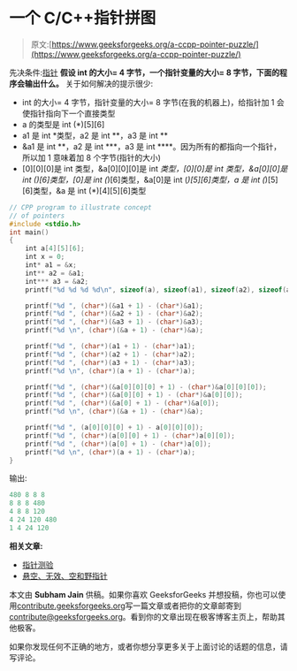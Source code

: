 # 一个 C/C++指针拼图

> 原文:[https://www.geeksforgeeks.org/a-ccpp-pointer-puzzle/](https://www.geeksforgeeks.org/a-ccpp-pointer-puzzle/)

先决条件:[指针](https://www.geeksforgeeks.org/pointers-in-c-and-c-set-1-introduction-arithmetic-and-array/)
**假设 int 的大小= 4 字节，一个指针变量的大小= 8 字节，下面的程序会输出什么。**
关于如何解决的提示很少:

*   int 的大小= 4 字节，指针变量的大小= 8 字节(在我的机器上)，给指针加 1 会使指针指向下一个直接类型
*   a 的类型是 int (*)[5][6]
*   a1 是 int *类型，a2 是 int **，a3 是 int **
*   &a1 是 int **，a2 是 int ***，a3 是 int ****。因为所有的都指向一个指针，所以加 1 意味着加 8 个字节(指针的大小)
*   [0][0][0]是 int 类型，&a[0][0][0]是 int *类型，[0][0]是 int *类型，&a[0][0]是 int (*)[6]类型，[0]是 int (*)[6]类型，&a[0]是 int (*)[5][6]类型，a 是 int (*)[5][6]类型，&a 是 int (*)[4][5][6]类型

```cpp
// CPP program to illustrate concept
// of pointers
#include <stdio.h>
int main()
{
    int a[4][5][6];
    int x = 0;
    int* a1 = &x;
    int** a2 = &a1;
    int*** a3 = &a2;
    printf("%d %d %d %d\n", sizeof(a), sizeof(a1), sizeof(a2), sizeof(a3));

    printf("%d ", (char*)(&a1 + 1) - (char*)&a1);
    printf("%d ", (char*)(&a2 + 1) - (char*)&a2);
    printf("%d ", (char*)(&a3 + 1) - (char*)&a3);
    printf("%d \n", (char*)(&a + 1) - (char*)&a);

    printf("%d ", (char*)(a1 + 1) - (char*)a1);
    printf("%d ", (char*)(a2 + 1) - (char*)a2);
    printf("%d ", (char*)(a3 + 1) - (char*)a3);
    printf("%d \n", (char*)(a + 1) - (char*)a);

    printf("%d ", (char*)(&a[0][0][0] + 1) - (char*)&a[0][0][0]);
    printf("%d ", (char*)(&a[0][0] + 1) - (char*)&a[0][0]);
    printf("%d ", (char*)(&a[0] + 1) - (char*)&a[0]);
    printf("%d \n", (char*)(&a + 1) - (char*)&a);

    printf("%d ", (a[0][0][0] + 1) - a[0][0][0]);
    printf("%d ", (char*)(a[0][0] + 1) - (char*)a[0][0]);
    printf("%d ", (char*)(a[0] + 1) - (char*)a[0]);
    printf("%d \n", (char*)(a + 1) - (char*)a);
}
```

输出:

```cpp
480 8 8 8
8 8 8 480
4 8 8 120
4 24 120 480
1 4 24 120

```

**相关文章:**

*   [指针测验](https://www.geeksforgeeks.org/c-language-2-gq/pointers-gq/)
*   [悬空、无效、空和野指针](https://www.geeksforgeeks.org/dangling-void-null-wild-pointers/)

本文由 **Subham Jain** 供稿。如果你喜欢 GeeksforGeeks 并想投稿，你也可以使用[contribute.geeksforgeeks.org](http://www.contribute.geeksforgeeks.org)写一篇文章或者把你的文章邮寄到 contribute@geeksforgeeks.org。看到你的文章出现在极客博客主页上，帮助其他极客。

如果你发现任何不正确的地方，或者你想分享更多关于上面讨论的话题的信息，请写评论。